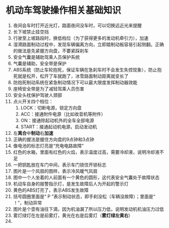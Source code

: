 # 机动车驾驶操作相关基础知识

1. 夜间会车时打开近光灯，路面夜间没车时，可以切换远近光来提醒
2. 长下坡禁止挂空挡
3. 行驶至上坡路段时，换低档位（为了获得更多的发动机牵引力），加速
4. 湿滑路面制动过程中，发现车辆偏离方向，立即踏制动板容易引起侧翻。正确的做法是先紧握方向盘，不要紧踩刹车
5. 安全气囊是辅助驾乘人员保护系统
6. 气囊是辅助，安全带是保护
7. ABS系统（防止车轮抱死，保证车辆在急刹车时不会发生失控现象），防止抱死就是松开，松开了车就跑了，冰雪路面制动距离就变长了
8. 防抱死制动系统在紧急制动情况下可以最大限度发挥制动器效能
9. 座椅安全带是为了减轻驾乘人员伤害
10. 安全头枕保护驾驶人颈部
11. 点火开关四个档位：
    1. LOCK：切断电源，锁定方向盘
    2. ACC：接通附件电源（比如收音机等附件）
    3. ON：接通除起动机外的全车全部电源
    4. START：接通起动机电源，启动发动机
12. 左**离合**中**制动**右**加速**
13. 正确的握法是握住方向盘的9点钟和3点钟
14. 像电池的标志灯亮是“充电电路故障”
15. 红色的水箱，里面有红色的火焰，表示温度过高，需要冷却液，说明冷却液不足
16. 一把钥匙放在车门中间，表示车门锁住开锁标志
17. 图片是一个风扇的图样，表示冷风暖气风扇
18. 图中一个人坐着的人前面有一个黄色的圆形，这代表安全气囊处于故障状态
19. 机动车自身的报警指示灯，是发生故障后人为开起的警示灯
20. 黄色的ABS灯亮了，表示ABS发生故障
21. 括号圆圈里面是“ P ”表示制动状态，即手刹没松（车辆没故障）；里面是“ ！”，制动异常
22. 图片是个壶有油往下滴，因为机油漏了所以压力低，说明发动机机油压力过低
23. 雾灯绿灯在左是前雾灯，黄光在右是后雾灯（**雾灯绿左黄右**）
24. 
